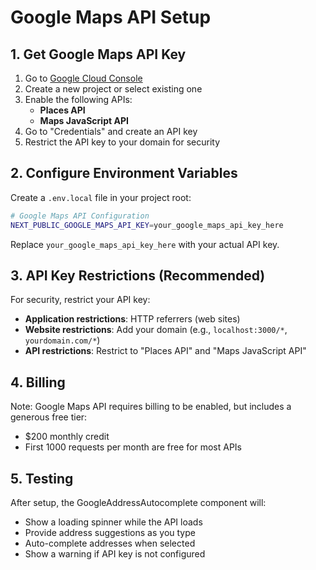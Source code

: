 # Google Maps API Setup

## 1. Get Google Maps API Key

1. Go to [Google Cloud Console](https://console.cloud.google.com/)
2. Create a new project or select existing one
3. Enable the following APIs:
   - **Places API**
   - **Maps JavaScript API**
4. Go to "Credentials" and create an API key
5. Restrict the API key to your domain for security

## 2. Configure Environment Variables

Create a `.env.local` file in your project root:

```bash
# Google Maps API Configuration
NEXT_PUBLIC_GOOGLE_MAPS_API_KEY=your_google_maps_api_key_here
```

Replace `your_google_maps_api_key_here` with your actual API key.

## 3. API Key Restrictions (Recommended)

For security, restrict your API key:
- **Application restrictions**: HTTP referrers (web sites)
- **Website restrictions**: Add your domain (e.g., `localhost:3000/*`, `yourdomain.com/*`)
- **API restrictions**: Restrict to "Places API" and "Maps JavaScript API"

## 4. Billing

Note: Google Maps API requires billing to be enabled, but includes a generous free tier:
- $200 monthly credit
- First 1000 requests per month are free for most APIs

## 5. Testing

After setup, the GoogleAddressAutocomplete component will:
- Show a loading spinner while the API loads
- Provide address suggestions as you type
- Auto-complete addresses when selected
- Show a warning if API key is not configured
